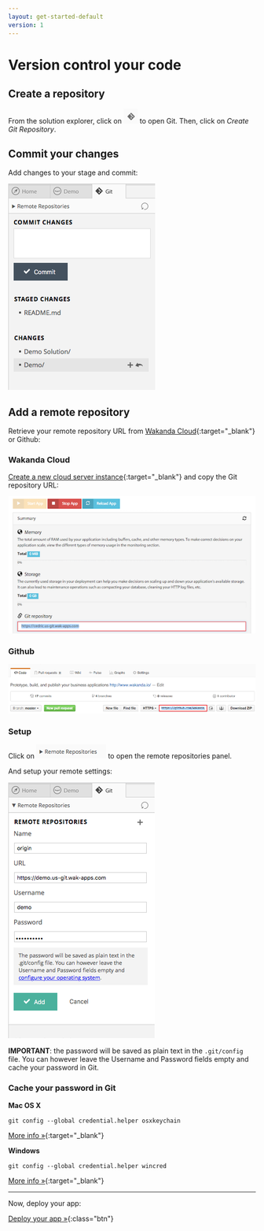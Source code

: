 ```yaml
---
layout: get-started-default
version: 1
---
```


# Version control your code

## Create a repository

From the solution explorer, click on <img class="inline" src="/img/git-shortcut.png" /> to open Git.
Then, click on _Create Git Repository_.

## Commit your changes

Add changes to your stage and commit:

<img src="/img/git-commit.png" />

<h2 id="remote">Add a remote repository</h2>

Retrieve your remote repository URL from [Wakanda Cloud](https://console.wakanda.io){:target="_blank"} or Github:

### Wakanda Cloud

[Create a new cloud server instance](http://docs.wakcloud.com/en/latest/getting_started.html){:target="_blank"} and copy the Git repository URL:

<img src="/img/git-wakanda-cloud.png" />

### Github

<img src="/img/git-github.png" />

### Setup

Click on <img class="inline" src="/img/git-remote-repositories.png" /> to open the remote repositories panel.

And setup your remote settings:

<img src="/img/git-add-remote.png" />


**IMPORTANT**: the password will be saved as plain text in the `.git/config` file.
You can however leave the Username and Password fields empty and cache your password in Git.

### Cache your password in Git

**Mac OS X**

    git config --global credential.helper osxkeychain
    
[More info  »](https://help.github.com/articles/caching-your-github-password-in-git/#platform-mac){:target="_blank"}

**Windows**

    git config --global credential.helper wincred
    
[More info  »](https://help.github.com/articles/caching-your-github-password-in-git/#platform-windows){:target="_blank"}

---

Now, deploy your app:

[Deploy your app »](deploy-your-app.html){:class="btn"}